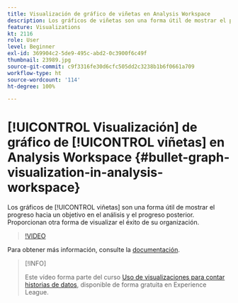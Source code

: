 ```yaml
---
title: Visualización de gráfico de viñetas en Analysis Workspace
description: Los gráficos de viñetas son una forma útil de mostrar el progreso hacia un objetivo en el análisis y el progreso posterior. Proporcionan otra forma de visualizar el éxito de su organización.
feature: Visualizations
kt: 2116
role: User
level: Beginner
exl-id: 369904c2-5de9-495c-abd2-0c3900f6c49f
thumbnail: 23989.jpg
source-git-commit: c9f3316fe30d6cfc505dd2c3238b1b6f0661a709
workflow-type: ht
source-wordcount: '114'
ht-degree: 100%

---
```


# [!UICONTROL Visualización] de gráfico de [!UICONTROL viñetas] en Analysis Workspace {#bullet-graph-visualization-in-analysis-workspace}

Los gráficos de [!UICONTROL viñetas] son una forma útil de mostrar el progreso hacia un objetivo en el análisis y el progreso posterior. Proporcionan otra forma de visualizar el éxito de su organización.

>[!VIDEO](https://video.tv.adobe.com/v/23989/?quality=12)

Para obtener más información, consulte la [documentación](https://experienceleague.adobe.com/docs/analytics/analyze/analysis-workspace/visualizations/bullet-graph.html?lang=es).

>[!INFO]
>
> Este vídeo forma parte del curso [Uso de visualizaciones para contar historias de datos](https://experienceleague.adobe.com/?recommended=Analytics-U-1-2021.1.visualizations&amp;lang=es), disponible de forma gratuita en Experience League.
